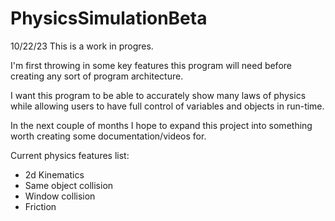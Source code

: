 # PhysicsSimulationBeta


10/22/23
This is a work in progres.

I'm first throwing in some key features this program will need before creating any sort of program architecture.

I want this program to be able to accurately show many laws of physics while allowing users to have full control of variables and objects in run-time.

In the next couple of months I hope to expand this project into something worth creating some documentation/videos for.

Current physics features list:
- 2d Kinematics
- Same object collision
- Window collision
- Friction

